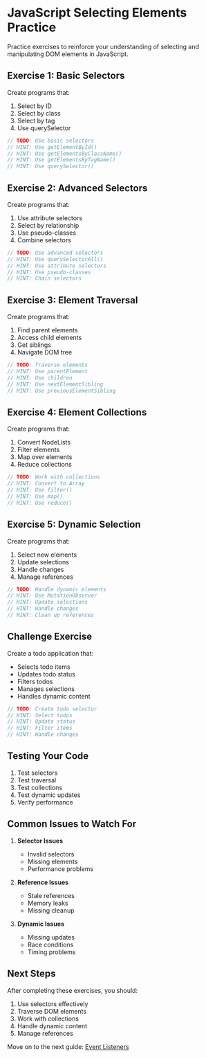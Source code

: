 # JavaScript Selecting Elements Practice

Practice exercises to reinforce your understanding of selecting and manipulating DOM elements in JavaScript.

## Exercise 1: Basic Selectors
Create programs that:
1. Select by ID
2. Select by class
3. Select by tag
4. Use querySelector

```javascript
// TODO: Use basic selectors
// HINT: Use getElementById()
// HINT: Use getElementsByClassName()
// HINT: Use getElementsByTagName()
// HINT: Use querySelector()
```

## Exercise 2: Advanced Selectors
Create programs that:
1. Use attribute selectors
2. Select by relationship
3. Use pseudo-classes
4. Combine selectors

```javascript
// TODO: Use advanced selectors
// HINT: Use querySelectorAll()
// HINT: Use attribute selectors
// HINT: Use pseudo-classes
// HINT: Chain selectors
```

## Exercise 3: Element Traversal
Create programs that:
1. Find parent elements
2. Access child elements
3. Get siblings
4. Navigate DOM tree

```javascript
// TODO: Traverse elements
// HINT: Use parentElement
// HINT: Use children
// HINT: Use nextElementSibling
// HINT: Use previousElementSibling
```

## Exercise 4: Element Collections
Create programs that:
1. Convert NodeLists
2. Filter elements
3. Map over elements
4. Reduce collections

```javascript
// TODO: Work with collections
// HINT: Convert to Array
// HINT: Use filter()
// HINT: Use map()
// HINT: Use reduce()
```

## Exercise 5: Dynamic Selection
Create programs that:
1. Select new elements
2. Update selections
3. Handle changes
4. Manage references

```javascript
// TODO: Handle dynamic elements
// HINT: Use MutationObserver
// HINT: Update selections
// HINT: Handle changes
// HINT: Clean up references
```

## Challenge Exercise
Create a todo application that:
- Selects todo items
- Updates todo status
- Filters todos
- Manages selections
- Handles dynamic content

```javascript
// TODO: Create todo selector
// HINT: Select todos
// HINT: Update status
// HINT: Filter items
// HINT: Handle changes
```

## Testing Your Code

1. Test selectors
2. Test traversal
3. Test collections
4. Test dynamic updates
5. Verify performance

## Common Issues to Watch For

1. **Selector Issues**
   - Invalid selectors
   - Missing elements
   - Performance problems

2. **Reference Issues**
   - Stale references
   - Memory leaks
   - Missing cleanup

3. **Dynamic Issues**
   - Missing updates
   - Race conditions
   - Timing problems

## Next Steps

After completing these exercises, you should:
1. Use selectors effectively
2. Traverse DOM elements
3. Work with collections
4. Handle dynamic content
5. Manage references

Move on to the next guide: [Event Listeners](./event-listeners.md) 